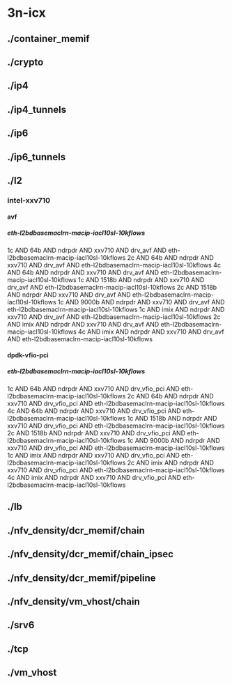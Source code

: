 # 3n-icx
## ./container_memif
## ./crypto
## ./ip4
## ./ip4_tunnels
## ./ip6
## ./ip6_tunnels
## ./l2
### intel-xxv710
#### avf
##### eth-l2bdbasemaclrn-macip-iacl10sl-10kflows
1c AND 64b AND ndrpdr AND xxv710 AND drv_avf AND eth-l2bdbasemaclrn-macip-iacl10sl-10kflows
2c AND 64b AND ndrpdr AND xxv710 AND drv_avf AND eth-l2bdbasemaclrn-macip-iacl10sl-10kflows
4c AND 64b AND ndrpdr AND xxv710 AND drv_avf AND eth-l2bdbasemaclrn-macip-iacl10sl-10kflows
1c AND 1518b AND ndrpdr AND xxv710 AND drv_avf AND eth-l2bdbasemaclrn-macip-iacl10sl-10kflows
2c AND 1518b AND ndrpdr AND xxv710 AND drv_avf AND eth-l2bdbasemaclrn-macip-iacl10sl-10kflows
1c AND 9000b AND ndrpdr AND xxv710 AND drv_avf AND eth-l2bdbasemaclrn-macip-iacl10sl-10kflows
1c AND imix AND ndrpdr AND xxv710 AND drv_avf AND eth-l2bdbasemaclrn-macip-iacl10sl-10kflows
2c AND imix AND ndrpdr AND xxv710 AND drv_avf AND eth-l2bdbasemaclrn-macip-iacl10sl-10kflows
4c AND imix AND ndrpdr AND xxv710 AND drv_avf AND eth-l2bdbasemaclrn-macip-iacl10sl-10kflows
#### dpdk-vfio-pci
##### eth-l2bdbasemaclrn-macip-iacl10sl-10kflows
1c AND 64b AND ndrpdr AND xxv710 AND drv_vfio_pci AND eth-l2bdbasemaclrn-macip-iacl10sl-10kflows
2c AND 64b AND ndrpdr AND xxv710 AND drv_vfio_pci AND eth-l2bdbasemaclrn-macip-iacl10sl-10kflows
4c AND 64b AND ndrpdr AND xxv710 AND drv_vfio_pci AND eth-l2bdbasemaclrn-macip-iacl10sl-10kflows
1c AND 1518b AND ndrpdr AND xxv710 AND drv_vfio_pci AND eth-l2bdbasemaclrn-macip-iacl10sl-10kflows
2c AND 1518b AND ndrpdr AND xxv710 AND drv_vfio_pci AND eth-l2bdbasemaclrn-macip-iacl10sl-10kflows
1c AND 9000b AND ndrpdr AND xxv710 AND drv_vfio_pci AND eth-l2bdbasemaclrn-macip-iacl10sl-10kflows
1c AND imix AND ndrpdr AND xxv710 AND drv_vfio_pci AND eth-l2bdbasemaclrn-macip-iacl10sl-10kflows
2c AND imix AND ndrpdr AND xxv710 AND drv_vfio_pci AND eth-l2bdbasemaclrn-macip-iacl10sl-10kflows
4c AND imix AND ndrpdr AND xxv710 AND drv_vfio_pci AND eth-l2bdbasemaclrn-macip-iacl10sl-10kflows
## ./lb
## ./nfv_density/dcr_memif/chain
## ./nfv_density/dcr_memif/chain_ipsec
## ./nfv_density/dcr_memif/pipeline
## ./nfv_density/vm_vhost/chain
## ./srv6
## ./tcp
## ./vm_vhost
